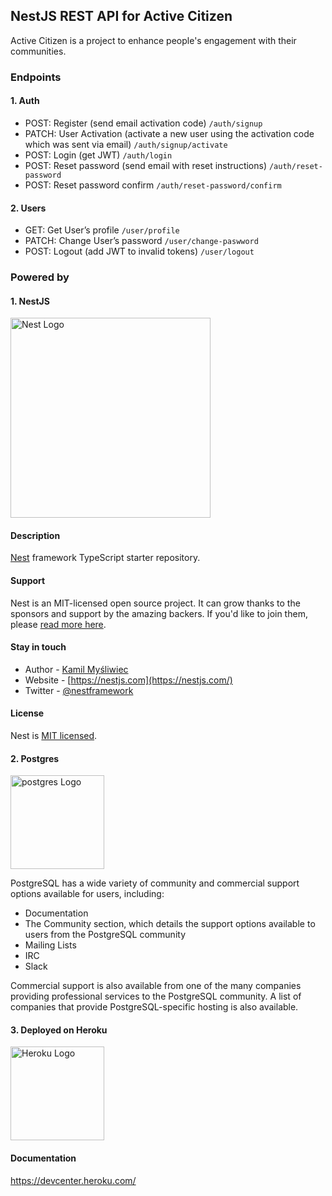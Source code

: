 ## NestJS REST API for Active Citizen
Active Citizen is a project to enhance people's engagement with their communities. 

### Endpoints

#### 1. Auth
- POST: Register (send email activation code)
  ```/auth/signup```
- PATCH: User Activation (activate a new user using the activation code which was sent via email)
  ```/auth/signup/activate```
- POST: Login (get JWT)
  ```/auth/login```
- POST: Reset password (send email with reset instructions)
  ```/auth/reset-password```
- POST: Reset password confirm
  ```/auth/reset-password/confirm```  
  
#### 2. Users
- GET: Get User’s profile 
  ```/user/profile```
- PATCH: Change User’s password
  ```/user/change-paswword```
- POST: Logout (add JWT to invalid tokens)
  ```/user/logout```

### Powered by
#### 1. NestJS
<a href="http://nestjs.com/" target="blank"><img src="https://nestjs.com/img/logo_text.svg" width="320" alt="Nest Logo" /></a>

#### Description
[Nest](https://github.com/nestjs/nest) framework TypeScript starter repository.

#### Support
Nest is an MIT-licensed open source project. It can grow thanks to the sponsors and support by the amazing backers. If you'd like to join them, please [read more here](https://docs.nestjs.com/support).

#### Stay in touch
- Author - [Kamil Myśliwiec](https://kamilmysliwiec.com)
- Website - [https://nestjs.com](https://nestjs.com/)
- Twitter - [@nestframework](https://twitter.com/nestframework)

#### License
Nest is [MIT licensed](LICENSE).

#### 2. Postgres
<a href="http://postgresql.org/" target="blank"><img src="https://www.postgresql.org/media/img/about/press/elephant.png" width="150" alt="postgres Logo" /></a>

PostgreSQL has a wide variety of community and commercial support options available for users, including:
- Documentation
- The Community section, which details the support options available to users from the PostgreSQL community
- Mailing Lists
- IRC
- Slack

Commercial support is also available from one of the many companies providing professional services to the PostgreSQL community. A list of companies that provide PostgreSQL-specific hosting is also available.

#### 3. Deployed on Heroku
<a href="http://www.heroku.com//" target="blank"><img src="https://brand.heroku.com/static/media/heroku-logotype-horizontal.81c49462.svg" width="150" alt="Heroku Logo" /></a>

#### Documentation
https://devcenter.heroku.com/
